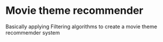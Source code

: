 # Movie theme recommender
 Basically applying Filtering algorithms to create a movie theme recommemder system
